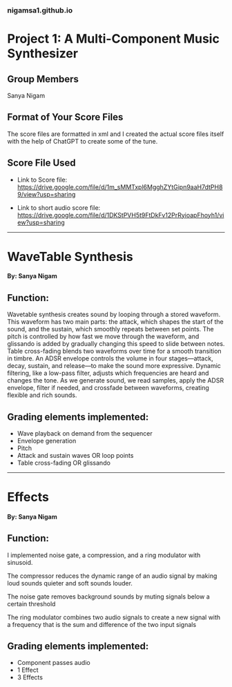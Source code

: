 ### nigamsa1.github.io

# Project 1: A Multi-Component Music Synthesizer

## Group Members
Sanya Nigam

## Format of Your Score Files
The score files are formatted in xml and I created the actual score files itself with the help of ChatGPT to create some of the tune.

## Score File Used
- Link to Score file: https://drive.google.com/file/d/1m_sMMTxpl6MgghZYtGipn9aaH7dtPH89/view?usp=sharing

- Link to short audio score file: https://drive.google.com/file/d/1DKStPVH5t9FtDkFv12PrRyioapFhoyh1/view?usp=sharing

--------------------------------------------------------------------------------------------------------------------------------------------------------------------

# WaveTable Synthesis
#### By: Sanya Nigam

## Function:
Wavetable synthesis creates sound by looping through a stored waveform. This waveform has two main parts: the attack, which shapes the start of the sound, and the sustain, which smoothly repeats between set points. The pitch is controlled by how fast we move through the waveform, and glissando is added by gradually changing this speed to slide between notes. Table cross-fading blends two waveforms over time for a smooth transition in timbre. An ADSR envelope controls the volume in four stages—attack, decay, sustain, and release—to make the sound more expressive. Dynamic filtering, like a low-pass filter, adjusts which frequencies are heard and changes the tone. As we generate sound, we read samples, apply the ADSR envelope, filter if needed, and crossfade between waveforms, creating flexible and rich sounds.

## Grading elements implemented:
- Wave playback on demand from the sequencer
- Envelope generation
- Pitch
- Attack and sustain waves OR loop points
- Table cross-fading OR glissando

--------------------------------------------------------------------------------------------------------------------------------------------------------------------

# Effects
#### By: Sanya Nigam

## Function:
I implemented noise gate, a compression, and a ring modulator with sinusoid. 

The compressor reduces the dynamic range of an audio signal by making loud sounds quieter and soft sounds louder.

The noise gate removes background sounds by muting signals below a certain threshold

The ring modulator combines two audio signals to create a new signal with a frequency that is the sum and difference of the two input signals

## Grading elements implemented:
- Component passes audio
-  1 Effect
-  3  Effects

